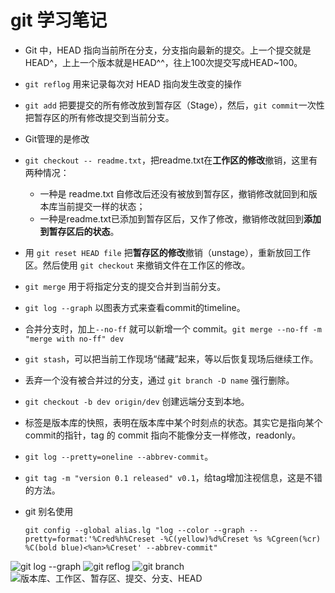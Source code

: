 # git 学习笔记

- Git 中，HEAD 指向当前所在分支，分支指向最新的提交。上一个提交就是HEAD^，上上一个版本就是HEAD^^，往上100次提交写成HEAD~100。
- `git reflog` 用来记录每次对 HEAD 指向发生改变的操作
- `git add` 把要提交的所有修改放到暂存区（Stage），然后，`git commit`一次性把暂存区的所有修改提交到当前分支。
- Git管理的是修改
- `git checkout -- readme.txt`，把readme.txt在**工作区的修改**撤销，这里有两种情况：
    - 一种是 readme.txt 自修改后还没有被放到暂存区，撤销修改就回到和版本库当前提交一样的状态；
    - 一种是readme.txt已添加到暂存区后，又作了修改，撤销修改就回到**添加到暂存区后的状态**。
- 用 `git reset HEAD file` 把**暂存区的修改**撤销（unstage），重新放回工作区。然后使用 `git checkout` 来撤销文件在工作区的修改。
- `git merge` 用于将指定分支的提交合并到当前分支。
- `git log --graph` 以图表方式来查看commit的timeline。
- 合并分支时，加上`--no-ff` 就可以新增一个 commit。`git merge --no-ff -m "merge with no-ff" dev`
- `git stash`，可以把当前工作现场“储藏”起来，等以后恢复现场后继续工作。
- 丢弃一个没有被合并过的分支，通过 `git branch -D name` 强行删除。
- `git checkout -b dev origin/dev`  创建远端分支到本地。
- 标签是版本库的快照，表明在版本库中某个时刻点的状态。其实它是指向某个commit的指针，tag 的 commit 指向不能像分支一样修改，readonly。
- `git log --pretty=oneline --abbrev-commit`。
- `git tag -m "version 0.1 released" v0.1`，给tag增加注视信息，这是不错的方法。
- git 别名使用

    ```
    git config --global alias.lg "log --color --graph --pretty=format:'%Cred%h%Creset -%C(yellow)%d%Creset %s %Cgreen(%cr) %C(bold blue)<%an>%Creset' --abbrev-commit"
    ```
![git log --graph](http://ww2.sinaimg.cn/mw690/67157d58gw1eiqfniqenkj20eu0e2gnq.jpg)
![git reflog](http://ww3.sinaimg.cn/mw690/67157d58gw1eiqfni27o1j20g9056dh3.jpg)
![git branch](http://ww3.sinaimg.cn/mw690/67157d58gw1eiqfngsnjej20du03haab.jpg)
![版本库、工作区、暂存区、提交、分支、HEAD](http://ww1.sinaimg.cn/mw690/67157d58gw1eiqfnhhafgj20cq06i74g.jpg)

